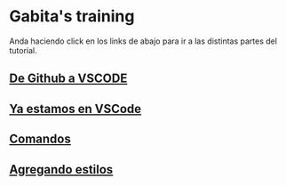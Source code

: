 # Gabita's training

Anda haciendo click en los links de abajo para ir a las distintas partes del tutorial.

## [De Github a VSCODE](./docs/1-de_github_a_vscode.md)

## [Ya estamos en VSCode](./docs/2-ya_estamos_en_vscode.md)

## [Comandos](./docs/3-commandos.md)

## [Agregando estilos](./docs/4-agregando_estilos.md)

